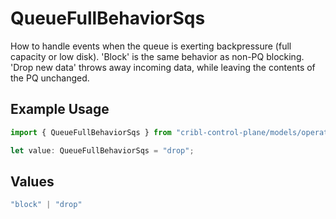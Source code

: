 # QueueFullBehaviorSqs

How to handle events when the queue is exerting backpressure (full capacity or low disk). 'Block' is the same behavior as non-PQ blocking. 'Drop new data' throws away incoming data, while leaving the contents of the PQ unchanged.

## Example Usage

```typescript
import { QueueFullBehaviorSqs } from "cribl-control-plane/models/operations";

let value: QueueFullBehaviorSqs = "drop";
```

## Values

```typescript
"block" | "drop"
```
